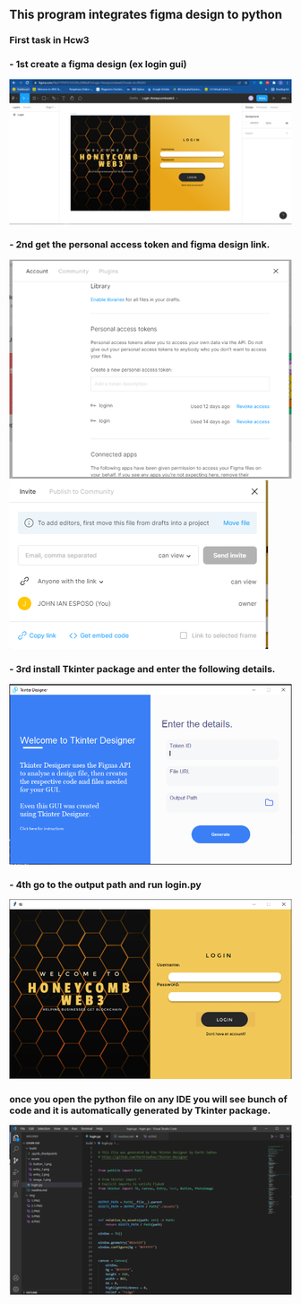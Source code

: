 ## This program integrates figma design to python ##

### First task in Hcw3 

### - 1st create a figma design (ex login gui)

![](/img/1.PNG)

### - 2nd get the personal access token and figma design link.  

![](/img/2.PNG)
![](/img/2.1.PNG)

### - 3rd install Tkinter package and enter the following details. 

![](/img/3.PNG)

### - 4th go to the output path and run login.py 

![](/img/4.PNG)

### once you open the python file on any IDE you will see bunch of code and it is automatically generated by Tkinter package. 

![](/img/5.PNG)